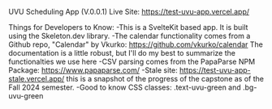 UVU Scheduling App (V.0.0.1)
Live Site: https://test-uvu-app.vercel.app/


Things for Developers to Know:
-This is a SvelteKit based app. It is built using the Skeleton.dev library.
-The calendar functionality comes from a Github repo, "Calendar" by Vkurko: https://github.com/vkurko/calendar The documentation is a little robust, but I'll do my best to summarize the functionalties we use here
-CSV parsing comes from the PapaParse NPM Package: https://www.papaparse.com/
-Stale site: https://test-uvu-app-stale.vercel.app/ this is a snapshot of the progress of the capstone as of the Fall 2024 semester.
-Good to know CSS classes: .text-uvu-green and .bg-uvu-green